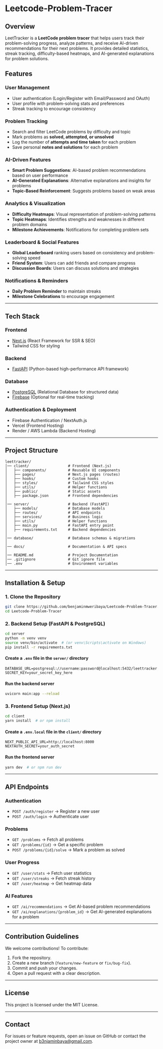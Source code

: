 # Leetcode-Problem-Tracer

## Overview
LeetTracker is a **LeetCode problem tracer** that helps users track their problem-solving progress, analyze patterns, and receive AI-driven recommendations for their next problems. It provides detailed statistics, streak tracking, difficulty-based heatmaps, and AI-generated explanations for problem solutions.

## Features

### **User Management**
- User authentication (Login/Register with Email/Password and OAuth)
- User profile with problem-solving stats and preferences
- Streak tracking to encourage consistency

### **Problem Tracking**
- Search and filter LeetCode problems by difficulty and topic
- Mark problems as **solved, attempted, or unsolved**
- Log the number of **attempts and time taken** for each problem
- Save personal **notes and solutions** for each problem

### **AI-Driven Features**
- **Smart Problem Suggestions**: AI-based problem recommendations based on user performance
- **AI-Generated Explanations**: Alternative explanations and insights for problems
- **Topic-Based Reinforcement**: Suggests problems based on weak areas

### **Analytics & Visualization**
- **Difficulty Heatmaps**: Visual representation of problem-solving patterns
- **Topic Heatmaps**: Identifies strengths and weaknesses in different problem domains
- **Milestone Achievements**: Notifications for completing problem sets

### **Leaderboard & Social Features**
- **Global Leaderboard** ranking users based on consistency and problem-solving speed
- **Friend System**: Users can add friends and compare progress
- **Discussion Boards**: Users can discuss solutions and strategies

### **Notifications & Reminders**
- **Daily Problem Reminder** to maintain streaks
- **Milestone Celebrations** to encourage engagement

---

## Tech Stack

### **Frontend**
- [Next.js](https://nextjs.org/) (React Framework for SSR & SEO)
- Tailwind CSS for styling

### **Backend**
- [FastAPI](https://fastapi.tiangolo.com/) (Python-based high-performance API framework)

### **Database**
- [PostgreSQL](https://www.postgresql.org/) (Relational Database for structured data)
- [Firebase](https://firebase.google.com/) (Optional for real-time tracking)

### **Authentication & Deployment**
- Firebase Authentication / NextAuth.js
- Vercel (Frontend Hosting)
- Render / AWS Lambda (Backend Hosting)

---

## Project Structure

```
leettracker/
│── client/                  # Frontend (Next.js)
│   ├── components/          # Reusable UI components
│   ├── pages/               # Next.js pages (routes)
│   ├── hooks/               # Custom hooks
│   ├── styles/              # Tailwind CSS styles
│   ├── utils/               # Helper functions
│   ├── public/              # Static assets
│   ├── package.json         # Frontend dependencies
│
│── server/                  # Backend (FastAPI)
│   ├── models/              # Database models
│   ├── routes/              # API endpoints
│   ├── services/            # Business logic
│   ├── utils/               # Helper functions
│   ├── main.py              # FastAPI entry point
│   ├── requirements.txt     # Backend dependencies
│
│── database/                # Database schemas & migrations
│
│── docs/                    # Documentation & API specs
│
│── README.md                # Project Documentation
│── .gitignore               # Git ignore file
│── .env                     # Environment variables
```

---

## Installation & Setup

### **1. Clone the Repository**
```sh
git clone https://github.com/benjaminmweribaya/Leetcode-Problem-Tracer.git
cd Leetcode-Problem-Tracer
```

### **2. Backend Setup (FastAPI & PostgreSQL)**
```sh
cd server
python -m venv venv
source venv/bin/activate  # (or venv\Scripts\activate on Windows)
pip install -r requirements.txt
```

#### **Create a `.env` file in the `server/` directory**
```
DATABASE_URL=postgresql://username:password@localhost:5432/leettracker
SECRET_KEY=your_secret_key_here
```

#### **Run the backend server**
```sh
uvicorn main:app --reload
```

### **3. Frontend Setup (Next.js)**
```sh
cd client
yarn install  # or npm install
```

#### **Create a `.env.local` file in the `client/` directory**
```
NEXT_PUBLIC_API_URL=http://localhost:8000
NEXTAUTH_SECRET=your_auth_secret
```

#### **Run the frontend server**
```sh
yarn dev  # or npm run dev
```

---

## API Endpoints

### **Authentication**
- `POST /auth/register` → Register a new user
- `POST /auth/login` → Authenticate user

### **Problems**
- `GET /problems` → Fetch all problems
- `GET /problems/{id}` → Get a specific problem
- `POST /problems/{id}/solve` → Mark a problem as solved

### **User Progress**
- `GET /user/stats` → Fetch user statistics
- `GET /user/streaks` → Fetch streak history
- `GET /user/heatmap` → Get heatmap data

### **AI Features**
- `GET /ai/recommendations` → Get AI-based problem recommendations
- `GET /ai/explanations/{problem_id}` → Get AI-generated explanations for a problem

---

## Contribution Guidelines
We welcome contributions! To contribute:
1. Fork the repository.
2. Create a new branch (`feature/new-feature` or `fix/bug-fix`).
3. Commit and push your changes.
4. Open a pull request with a clear description.

---

## License
This project is licensed under the MIT License.

---

## Contact
For issues or feature requests, open an issue on GitHub or contact the project owner at [b3njaminbaya@gmail.com](b3njaminbaya@gmail.com).

